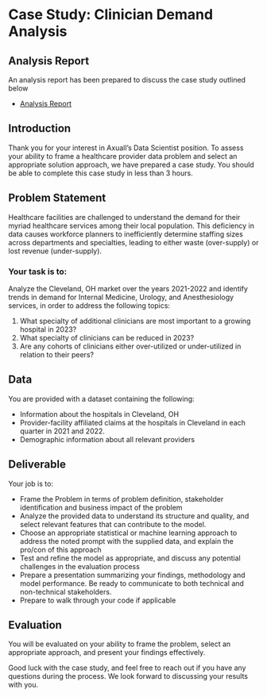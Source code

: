 # Case Study: Clinician Demand Analysis

## Analysis Report

An analysis report has been prepared to discuss the case study outlined below

- [Analysis Report](https://github.com/bubnicbf/claims_case_study/blob/main/docs/reports/case_study.md)

## Introduction
Thank you for your interest in Axuall’s Data Scientist position. To assess your ability to frame a healthcare provider data problem and select an appropriate solution approach, we have prepared a case study. You should be able to complete this case study in less than 3 hours.

## Problem Statement
Healthcare facilities are challenged to understand the demand for their myriad healthcare services among their local population. This deficiency in data causes workforce planners to inefficiently determine staffing sizes across departments and specialties, leading to either waste (over-supply) or lost revenue (under-supply).

### Your task is to:
Analyze the Cleveland, OH market over the years 2021-2022 and identify trends in demand for Internal Medicine, Urology, and Anesthesiology services, in order to address the following topics:
1. What specialty of additional clinicians are most important to a growing hospital in 2023?
2. What specialty of clinicians can be reduced in 2023?
3. Are any cohorts of clinicians either over-utilized or under-utilized in relation to their peers?

## Data
You are provided with a dataset containing the following:
- Information about the hospitals in Cleveland, OH
- Provider-facility affiliated claims at the hospitals in Cleveland in each quarter in 2021 and 2022.
- Demographic information about all relevant providers

## Deliverable
Your job is to:
- Frame the Problem in terms of problem definition, stakeholder identification and business impact of the problem
- Analyze the provided data to understand its structure and quality, and select relevant features that can contribute to the model.
- Choose an appropriate statistical or machine learning approach to address the noted prompt with the supplied data, and explain the pro/con of this approach
- Test and refine the model as appropriate, and discuss any potential challenges in the evaluation process
- Prepare a presentation summarizing your findings, methodology and model performance. Be ready to communicate to both technical and non-technical stakeholders.
- Prepare to walk through your code if applicable

## Evaluation
You will be evaluated on your ability to frame the problem, select an appropriate approach, and present your findings effectively.

Good luck with the case study, and feel free to reach out if you have any questions during the process. We look forward to discussing your results with you.
